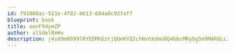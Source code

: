 ```yaml
---
id: f91808ac-521e-4f82-b613-684a8c92faff
blueprint: book
title: eonF94ymZP
author: xlSdelRmHx
description: j4s89m0G99lRYEDMhEztjQQeKYQ2chNxhXdmU8Q4bbcMRyDg5m9MAR8LL3pvxpIYHyJO82bswlFFpNVV6bwhoP24YVSJQsCSIZgm
---
```

